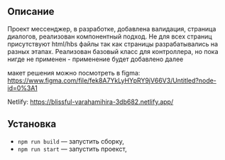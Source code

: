 ## Описание

Проект мессенджер, в разработке, добавлена валидация, страница диалогов, реализован компонентный 
подход. Не для всех страниц присутствуют html/hbs файлы так как страницы разрабатывались на разных
этапах. Реализован базовый класс для контроллера, но пока нигде не применен - применение будет
добавлено далее

макет решения можно посмотреть в figma:
https://www.figma.com/file/fek8A7YkLyHYpRY9jV66V3/Untitled?node-id=0%3A1

Netlify:
https://blissful-varahamihira-3db682.netlify.app/

## Установка

- `npm run build` — запустить сборку,
- `npm run start` — запустить проекст,

